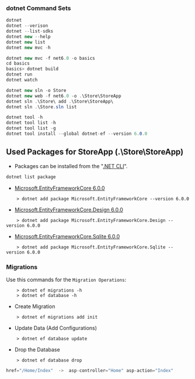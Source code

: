 ### dotnet Command Sets
```cs
dotnet
dotnet --verison
dotnet --list-sdks
dotnet new --help
dotnet new list
dotnet new mvc -h

dotnet new mvc -f net6.0 -o basics
cd basics
basics> dotnet build
dotnet run
dotnet watch

dotnet new sln -o Store
dotnet new web -f net6.0 -o .\Store\StoreApp
dotnet sln .\Store\ add .\Store\StoreApp\
dotnet sln .\Store.sln list

dotnet tool -h
dotnet tool list -h
dotnet tool list -g
dotnet tool install --global dotnet-ef --version 6.0.0
``` 

## Used Packages for StoreApp (.\Store\StoreApp)
- Packages can be installed from the "[.NET CLI](https://learn.microsoft.com/tr-tr/dotnet/core/tools/)".
```cs
dotnet list package
```
- [Microsoft.EntityFrameworkCore 6.0.0](https://www.nuget.org/packages/Microsoft.EntityFrameworkCore/6.0.0)
```
    > dotnet add package Microsoft.EntityFrameworkCore --version 6.0.0
```
- [Microsoft.EntityFrameworkCore.Design 6.0.0](https://www.nuget.org/packages/Microsoft.EntityFrameworkCore.Design/6.0.0)
```
    > dotnet add package Microsoft.EntityFrameworkCore.Design --version 6.0.0
```
- [Microsoft.EntityFrameworkCore.Sqlite 6.0.0](https://www.nuget.org/packages/Microsoft.EntityFrameworkCore.Sqlite/6.0.0)
```
    > dotnet add package Microsoft.EntityFrameworkCore.Sqlite --version 6.0.0
```

### Migrations
Use this commands for the `Migration Operations`:
```
    > dotnet ef migrations -h
    > dotnet ef database -h
```
- Create Migration
```
    > dotnet ef migrations add init
```
- Update Data   (Add Configurations)
```
    > dotnet ef database update
```
- Drop the Database
```
    > dotnet ef database drop
```

```cs
href="/Home/Index"  ->  asp-controller="Home" asp-action="Index"
```